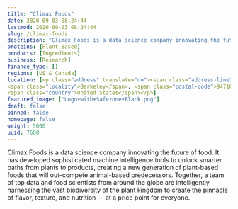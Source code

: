 ```yaml
---
title: "Climax Foods"
date: 2020-09-03 08:24:44
lastmod: 2020-09-03 08:24:44
slug: /climax-foods
description: "Climax Foods is a data science company innovating the future of food. It has developed sophisticated machine intelligence tools to unlock smarter paths from plants to products, creating a new generation of plant-based foods that will out-compete animal-based predecessors. Together, a team of top data and food scientists from around the globe are intelligently harnessing the vast biodiversity of the plant kingdom to create the pinnacle of flavor, texture, and nutrition — at a price point for everyone."
proteins: [Plant-Based]
products: [Ingredients]
business: [Research]
finance_type: []
regions: [US & Canada]
location: [<p class="address" translate="no"><span class="address-line1">Seventh Street</span><br>
<span class="locality">Berkeley</span>, <span class="postal-code">94710</span><br>
<span class="country">United States</span></p>]
featured_image: ["Logo+with+Safezone+Black.png"]
draft: false
pinned: false
homepage: false
weight: 5000
uuid: 7608
---
```

<p>Climax Foods is a data science company innovating the future of food. It has developed sophisticated machine intelligence tools to unlock smarter paths from plants to products, creating a new generation of plant-based foods that will out-compete animal-based predecessors. Together, a team of top data and food scientists from around the globe are intelligently harnessing the vast biodiversity of the plant kingdom to create the pinnacle of flavor, texture, and nutrition — at a price point for everyone.</p>
